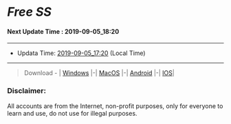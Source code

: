 
# *Free SS*

#### Next Update Time : 2019-09-05_18:20

---
* Updata Time: [2019-09-05_17:20](https://github.com/Geek-007/free-SS/blob/master/2019-09-05_17:20_FreeSS.txt) (Local Time)
---

> Download - | [Windows](https://github.com/shadowsocks/shadowsocks-windows/releases) |-| [MacOS](https://github.com/shadowsocks/shadowsocks-iOS/releases) |-| [Android](https://github.com/shadowsocks/shadowsocks-android/releases) |-| [IOS](https://itunes.apple.com/us/)|

### Disclaimer:
All accounts are from the Internet, non-profit purposes, only for everyone to learn and use, do not use for illegal purposes.
<br>
